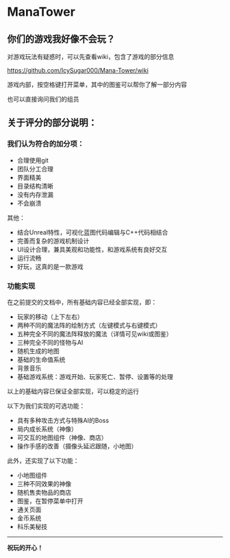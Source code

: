 # ManaTower

## 你们的游戏我好像不会玩？
对游戏玩法有疑惑时，可以先查看wiki，包含了游戏的部分信息

https://github.com/IcySugar000/Mana-Tower/wiki

游戏内部，按空格键打开菜单，其中的图鉴可以帮你了解一部分内容

也可以直接询问我们的组员

## 关于评分的部分说明：
### 我们认为符合的加分项：
- 合理使用git
- 团队分工合理
- 界面精美
- 目录结构清晰
- 没有内存泄漏
- 不会崩溃

其他：
- 结合Unreal特性，可视化蓝图代码编辑与C++代码相结合
- 完善而复杂的游戏机制设计
- UI设计合理，兼具美观和功能性，和游戏系统有良好交互
- 运行流畅
- 好玩，这真的是一款游戏

### 功能实现
在之前提交的文档中，所有基础内容已经全部实现，即：
-	玩家的移动（上下左右）
-	两种不同的魔法阵的绘制方式（左键模式与右键模式）
-	五种完全不同的魔法阵释放的魔法（详情可见wiki或图鉴）
-	三种完全不同的怪物与AI
-	随机生成的地图
-	基础的生命值系统
-	背景音乐
-	基础游戏系统：游戏开始、玩家死亡、暂停、设置等的处理

以上的基础内容已保证全部实现，可以稳定的运行

以下为我们实现的可选功能：
- 具有多种攻击方式与特殊AI的Boss
- 局内成长系统（神像）
- 可交互的地图组件（神像、商店）
- 操作手感的改善（摄像头延迟跟随，小地图）

此外，还实现了以下功能：
- 小地图组件
- 三种不同效果的神像
- 随机售卖物品的商店
- 图鉴，在暂停菜单中打开
- 通关页面
- 金币系统
- 科乐美秘技

---

**祝玩的开心！**
